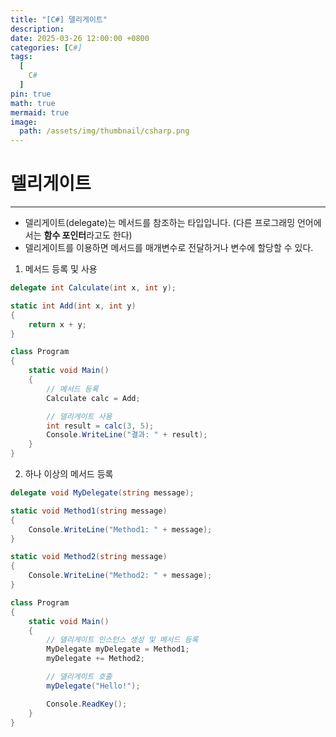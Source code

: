 ```yaml
---
title: "[C#] 델리게이트"
description: 
date: 2025-03-26 12:00:00 +0800
categories: [C#]
tags:
  [
    C#
  ]
pin: true
math: true
mermaid: true
image:
  path: /assets/img/thumbnail/csharp.png
---
```


# 델리게이트
--- 

- 델리게이트(delegate)는 메서드를 참조하는 타입입니다. (다른 프로그래밍 언어에서는 **함수 포인터**라고도 한다)
- 델리게이트를 이용하면 메서드를 매개변수로 전달하거나 변수에 할당할 수 있다.

1. 메서드 등록 및 사용
  ```c#
  delegate int Calculate(int x, int y);

  static int Add(int x, int y)
  {
      return x + y;
  }

  class Program
  {
      static void Main()
      {
          // 메서드 등록
          Calculate calc = Add;

          // 델리게이트 사용
          int result = calc(3, 5);
          Console.WriteLine("결과: " + result);
      }
  }
  ```

2. 하나 이상의 메서드 등록
  ```c#
  delegate void MyDelegate(string message);

  static void Method1(string message)
  {
      Console.WriteLine("Method1: " + message);
  }

  static void Method2(string message)
  {
      Console.WriteLine("Method2: " + message);
  }

  class Program
  {
      static void Main()
      {
          // 델리게이트 인스턴스 생성 및 메서드 등록
          MyDelegate myDelegate = Method1;
          myDelegate += Method2;

          // 델리게이트 호출
          myDelegate("Hello!");

          Console.ReadKey();
      }
  }
  ```